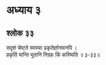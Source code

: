 # अध्याय ३

## श्लोक ३३

सदृशं चेष्टते स्वस्याः प्रकृतेर्ज्ञानवानपि ।<br>प्रकृतिं यान्ति भूतानि निग्रहः किं करिष्यति ॥ ३-३३॥<br><br>


